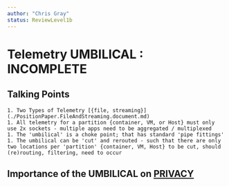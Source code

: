 ```yaml
---
author: "Chris Gray"
status: ReviewLevel1b
---
```


# Telemetry UMBILICAL : INCOMPLETE

## Talking Points
    1. Two Types of Telemetry [{file, streaming}](./PositionPaper.FileAndStreaming.document.md)
    1. All telemetry for a partition {container, VM, or Host} must only use 2x sockets - multiple apps need to be aggregated / multiplexed
    1. The 'umbilical' is a choke point; that has standard 'pipe fittings'
    1. The umbilical can be 'cut' and rerouted - such that there are only two locations per 'partition' {container, VM, Host} to be cut, should (re)routing, filtering, need to occur


## Importance of the UMBILICAL on [PRIVACY](./PositionPaper.DataOwnershipIsntAlwaysClear.document.md)
